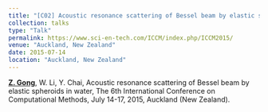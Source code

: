 ```yaml
---
title: "[C02] Acoustic resonance scattering of Bessel beam by elastic spheroids in water"
collection: talks
type: "Talk"
permalink: https://www.sci-en-tech.com/ICCM/index.php/ICCM2015/
venue: "Auckland, New Zealand"
date: 2015-07-14
location: "Auckland, New Zealand"
---
```


<u><b>Z. Gong</b></u>, W. Li, Y. Chai, Acoustic resonance scattering of Bessel beam by elastic spheroids in water, The 6th International Conference on Computational Methods, July 14-17, 2015, Auckland (New Zealand). 
